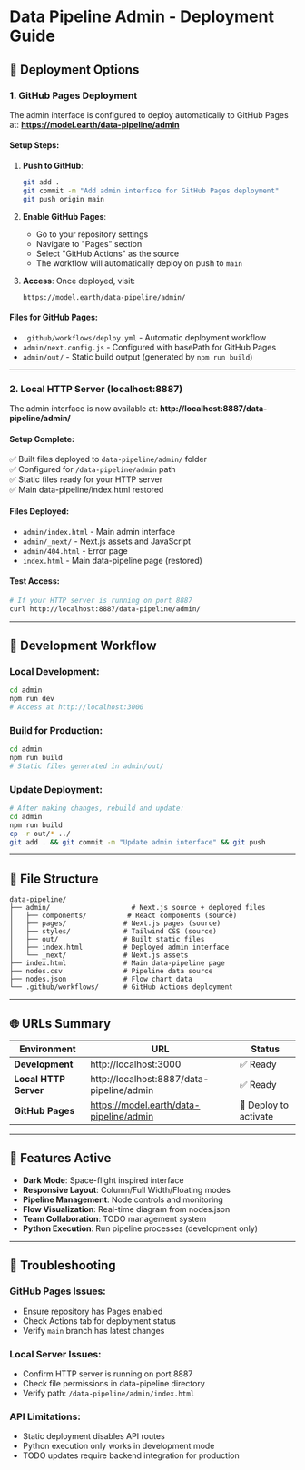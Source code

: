 # Data Pipeline Admin - Deployment Guide

## 🚀 Deployment Options

### 1. GitHub Pages Deployment

The admin interface is configured to deploy automatically to GitHub Pages at:
**https://model.earth/data-pipeline/admin**

#### Setup Steps:

1. **Push to GitHub**:
   ```bash
   git add .
   git commit -m "Add admin interface for GitHub Pages deployment"
   git push origin main
   ```

2. **Enable GitHub Pages**:
   - Go to your repository settings
   - Navigate to "Pages" section
   - Select "GitHub Actions" as the source
   - The workflow will automatically deploy on push to `main`

3. **Access**: Once deployed, visit:
   ```
   https://model.earth/data-pipeline/admin/
   ```

#### Files for GitHub Pages:
- `.github/workflows/deploy.yml` - Automatic deployment workflow
- `admin/next.config.js` - Configured with basePath for GitHub Pages
- `admin/out/` - Static build output (generated by `npm run build`)

---

### 2. Local HTTP Server (localhost:8887)

The admin interface is now available at:
**http://localhost:8887/data-pipeline/admin/**

#### Setup Complete:
✅ Built files deployed to `data-pipeline/admin/` folder  
✅ Configured for `/data-pipeline/admin` path  
✅ Static files ready for your HTTP server  
✅ Main data-pipeline/index.html restored

#### Files Deployed:
- `admin/index.html` - Main admin interface
- `admin/_next/` - Next.js assets and JavaScript  
- `admin/404.html` - Error page
- `index.html` - Main data-pipeline page (restored)

#### Test Access:
```bash
# If your HTTP server is running on port 8887
curl http://localhost:8887/data-pipeline/admin/
```

---

## 🔧 Development Workflow

### Local Development:
```bash
cd admin
npm run dev
# Access at http://localhost:3000
```

### Build for Production:
```bash
cd admin
npm run build
# Static files generated in admin/out/
```

### Update Deployment:
```bash
# After making changes, rebuild and update:
cd admin
npm run build
cp -r out/* ../
git add . && git commit -m "Update admin interface" && git push
```

---

## 📁 File Structure

```
data-pipeline/
├── admin/                    # Next.js source + deployed files
│   ├── components/          # React components (source)
│   ├── pages/              # Next.js pages (source)
│   ├── styles/             # Tailwind CSS (source)
│   ├── out/                # Built static files
│   ├── index.html          # Deployed admin interface
│   └── _next/              # Next.js assets
├── index.html              # Main data-pipeline page
├── nodes.csv               # Pipeline data source
├── nodes.json              # Flow chart data
└── .github/workflows/      # GitHub Actions deployment
```

---

## 🌐 URLs Summary

| Environment | URL | Status |
|-------------|-----|--------|
| **Development** | http://localhost:3000 | ✅ Ready |
| **Local HTTP Server** | http://localhost:8887/data-pipeline/admin | ✅ Ready |
| **GitHub Pages** | https://model.earth/data-pipeline/admin | 🔄 Deploy to activate |

---

## 🎨 Features Active

- **Dark Mode**: Space-flight inspired interface
- **Responsive Layout**: Column/Full Width/Floating modes  
- **Pipeline Management**: Node controls and monitoring
- **Flow Visualization**: Real-time diagram from nodes.json
- **Team Collaboration**: TODO management system
- **Python Execution**: Run pipeline processes (development only)

---

## 🔧 Troubleshooting

### GitHub Pages Issues:
- Ensure repository has Pages enabled
- Check Actions tab for deployment status
- Verify `main` branch has latest changes

### Local Server Issues:
- Confirm HTTP server is running on port 8887
- Check file permissions in data-pipeline directory
- Verify path: `/data-pipeline/admin/index.html`

### API Limitations:
- Static deployment disables API routes
- Python execution only works in development mode
- TODO updates require backend integration for production